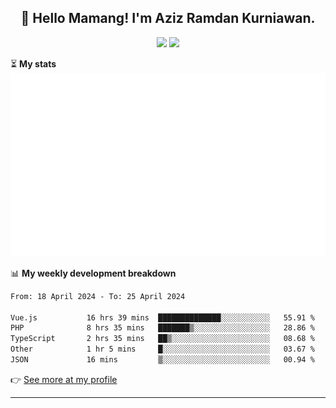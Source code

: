 <h2 align="center">👋 Hello Mamang! I'm Aziz Ramdan Kurniawan.</h2>  
<p align="center">
  <img src="https://komarev.com/ghpvc/?username=azizramdan">
  <img src="https://wakatime.com/badge/user/90056fa0-4c31-4eca-954e-2a3ac05896f9.svg">
</p>
    
⏳ **My stats**  
![](https://raw.githubusercontent.com/azizramdan/github-stats/master/generated/overview.svg#gh-dark-mode-only)

📊 **My weekly development breakdown**
<!--START_SECTION:waka-->

```txt
From: 18 April 2024 - To: 25 April 2024

Vue.js           16 hrs 39 mins  ██████████████░░░░░░░░░░░   55.91 %
PHP              8 hrs 35 mins   ███████▒░░░░░░░░░░░░░░░░░   28.86 %
TypeScript       2 hrs 35 mins   ██▒░░░░░░░░░░░░░░░░░░░░░░   08.68 %
Other            1 hr 5 mins     █░░░░░░░░░░░░░░░░░░░░░░░░   03.67 %
JSON             16 mins         ▒░░░░░░░░░░░░░░░░░░░░░░░░   00.94 %
```

<!--END_SECTION:waka-->
👉 [See more at my profile](https://wakatime.com/@azizramdan)
***
